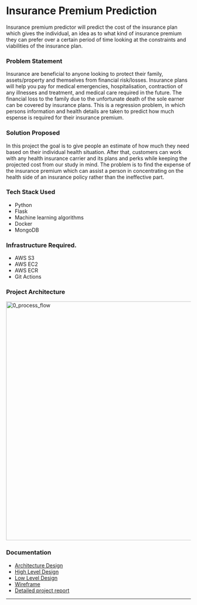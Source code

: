 # Insurance Premium Prediction
Insurance premium predictor will predict the cost of the insurance plan which gives the individual, an idea as to what kind of insurance premium they can prefer over a certain period of time looking at the constraints and viabilities of the insurance plan.

### Problem Statement
Insurance are beneficial to anyone looking to protect their family, assets/property and themselves from financial risk/losses. Insurance plans will help you pay for medical emergencies, hospitalisation, contraction of any illnesses and treatment, and medical care required in the future. The financial loss to the family due to the unfortunate death of the sole earner can be covered by insurance plans. This is a regression problem, in which persons information and health details are taken to predict how much espense is required for their insurance premium.

### Solution Proposed
In this project the goal is to give people an estimate of how much they need based on their individual health situation. After that, customers can work with any health insurance carrier and its plans and perks while keeping the projected cost from our study in mind. The problem is to find the expense of the insurance premium which can assist a person in concentrating on the health side of an insurance policy rather than the ineffective part.

### Tech Stack Used
- Python
- Flask
- Machine learning algorithms
- Docker
- MongoDB

### Infrastructure Required.
- AWS S3
- AWS EC2
- AWS ECR
- Git Actions

### Project Architecture
<img width="650" alt="0_process_flow" src="https://user-images.githubusercontent.com/65885281/216813860-2cfc3f67-280f-4eb2-a6fa-90a2d6eabdd6.png">

### Documentation
- [Architecture Design](https://github.com/SatyaNerurkar/Insurance-premium-prediction/blob/main/documents/Architecture%20Design.pdf)
- [High Level Design](https://github.com/SatyaNerurkar/Insurance-premium-prediction/blob/main/documents/High%20Level%20Design%20Document.pdf)
- [Low Level Design](https://github.com/SatyaNerurkar/Insurance-premium-prediction/blob/main/documents/Low%20Level%20Design%20Document.pdf)
- [Wireframe](https://github.com/SatyaNerurkar/Insurance-premium-prediction/blob/main/documents/Wireframe%20document.pdf)
- [Detailed project report](https://github.com/SatyaNerurkar/Insurance-premium-prediction/blob/main/documents/Detailed%20project%20report.pptx)

---
